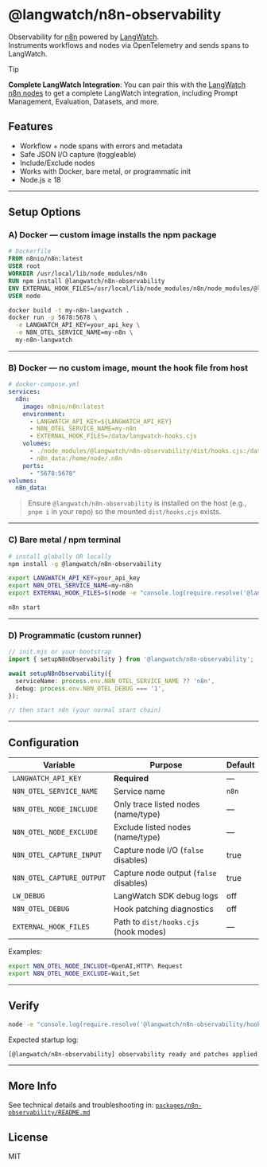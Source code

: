 # @langwatch/n8n-observability

Observability for [n8n](https://n8n.io) powered by [LangWatch](https://langwatch.ai).  
Instruments workflows and nodes via OpenTelemetry and sends spans to LangWatch.

> [!TIP]
> **Complete LangWatch Integration**: You can pair this with the [LangWatch n8n nodes](https://github.com/langwatch/n8n-nodes-langwatch) to get a complete LangWatch integration, including Prompt Management, Evaluation, Datasets, and more.

## Features
- Workflow + node spans with errors and metadata
- Safe JSON I/O capture (toggleable)
- Include/Exclude nodes
- Works with Docker, bare metal, or programmatic init
- Node.js ≥ 18

---

## Setup Options

### A) Docker — **custom image installs the npm package**
```dockerfile
# Dockerfile
FROM n8nio/n8n:latest
USER root
WORKDIR /usr/local/lib/node_modules/n8n
RUN npm install @langwatch/n8n-observability
ENV EXTERNAL_HOOK_FILES=/usr/local/lib/node_modules/n8n/node_modules/@langwatch/n8n-observability/dist/hooks.cjs
USER node
```

```bash
docker build -t my-n8n-langwatch .
docker run -p 5678:5678 \
  -e LANGWATCH_API_KEY=your_api_key \
  -e N8N_OTEL_SERVICE_NAME=my-n8n \
  my-n8n-langwatch
```

---

### B) Docker — **no custom image**, mount the hook file from host
```yaml
# docker-compose.yml
services:
  n8n:
    image: n8nio/n8n:latest
    environment:
      - LANGWATCH_API_KEY=${LANGWATCH_API_KEY}
      - N8N_OTEL_SERVICE_NAME=my-n8n
      - EXTERNAL_HOOK_FILES=/data/langwatch-hooks.cjs
    volumes:
      - ./node_modules/@langwatch/n8n-observability/dist/hooks.cjs:/data/langwatch-hooks.cjs:ro
      - n8n_data:/home/node/.n8n
    ports:
      - "5678:5678"
volumes:
  n8n_data:
```

> Ensure `@langwatch/n8n-observability` is installed on the host (e.g., `pnpm i` in your repo) so the mounted `dist/hooks.cjs` exists.

---

### C) Bare metal / npm terminal
```bash
# install globally OR locally
npm install -g @langwatch/n8n-observability

export LANGWATCH_API_KEY=your_api_key
export N8N_OTEL_SERVICE_NAME=my-n8n
export EXTERNAL_HOOK_FILES=$(node -e "console.log(require.resolve('@langwatch/n8n-observability/hooks'))")

n8n start
```

---

### D) Programmatic (custom runner)
```ts
// init.mjs or your bootstrap
import { setupN8nObservability } from '@langwatch/n8n-observability';

await setupN8nObservability({
  serviceName: process.env.N8N_OTEL_SERVICE_NAME ?? 'n8n',
  debug: process.env.N8N_OTEL_DEBUG === '1',
});

// then start n8n (your normal start chain)
```

---

## Configuration

| Variable                  | Purpose                                | Default |
| ------------------------- | -------------------------------------- | ------- |
| `LANGWATCH_API_KEY`       | **Required**                           | —       |
| `N8N_OTEL_SERVICE_NAME`   | Service name                           | `n8n`   |
| `N8N_OTEL_NODE_INCLUDE`   | Only trace listed nodes (name/type)    | —       |
| `N8N_OTEL_NODE_EXCLUDE`   | Exclude listed nodes (name/type)       | —       |
| `N8N_OTEL_CAPTURE_INPUT`  | Capture node I/O (`false` disables)    | true    |
| `N8N_OTEL_CAPTURE_OUTPUT` | Capture node output (`false` disables) | true    |
| `LW_DEBUG`                | LangWatch SDK debug logs               | off     |
| `N8N_OTEL_DEBUG`          | Hook patching diagnostics              | off     |
| `EXTERNAL_HOOK_FILES`     | Path to `dist/hooks.cjs` (hook modes)  | —       |

Examples:
```bash
export N8N_OTEL_NODE_INCLUDE=OpenAI,HTTP\ Request
export N8N_OTEL_NODE_EXCLUDE=Wait,Set
```

---

## Verify
```bash
node -e "console.log(require.resolve('@langwatch/n8n-observability/hooks'))"
```
Expected startup log:
```text
[@langwatch/n8n-observability] observability ready and patches applied
```

---

## More Info
See technical details and troubleshooting in:
[`packages/n8n-observability/README.md`](./packages/n8n-observability/README.md)

## License
MIT
